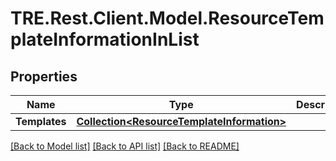 # TRE.Rest.Client.Model.ResourceTemplateInformationInList

## Properties

Name | Type | Description | Notes
------------ | ------------- | ------------- | -------------
**Templates** | [**Collection&lt;ResourceTemplateInformation&gt;**](ResourceTemplateInformation.md) |  | 

[[Back to Model list]](../README.md#documentation-for-models) [[Back to API list]](../README.md#documentation-for-api-endpoints) [[Back to README]](../README.md)

